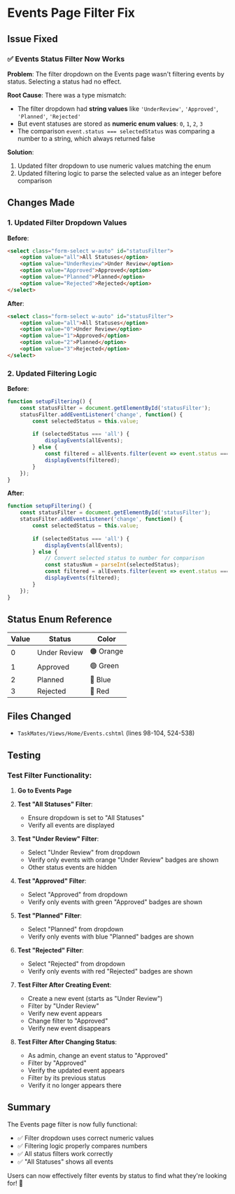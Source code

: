 # Events Page Filter Fix

## Issue Fixed

### ✅ Events Status Filter Now Works
**Problem**: The filter dropdown on the Events page wasn't filtering events by status. Selecting a status had no effect.

**Root Cause**: There was a type mismatch:
- The filter dropdown had **string values** like `'UnderReview'`, `'Approved'`, `'Planned'`, `'Rejected'`
- But event statuses are stored as **numeric enum values**: `0`, `1`, `2`, `3`
- The comparison `event.status === selectedStatus` was comparing a number to a string, which always returned false

**Solution**: 
1. Updated filter dropdown to use numeric values matching the enum
2. Updated filtering logic to parse the selected value as an integer before comparison

## Changes Made

### 1. Updated Filter Dropdown Values

**Before**:
```html
<select class="form-select w-auto" id="statusFilter">
    <option value="all">All Statuses</option>
    <option value="UnderReview">Under Review</option>
    <option value="Approved">Approved</option>
    <option value="Planned">Planned</option>
    <option value="Rejected">Rejected</option>
</select>
```

**After**:
```html
<select class="form-select w-auto" id="statusFilter">
    <option value="all">All Statuses</option>
    <option value="0">Under Review</option>
    <option value="1">Approved</option>
    <option value="2">Planned</option>
    <option value="3">Rejected</option>
</select>
```

### 2. Updated Filtering Logic

**Before**:
```javascript
function setupFiltering() {
    const statusFilter = document.getElementById('statusFilter');
    statusFilter.addEventListener('change', function() {
        const selectedStatus = this.value;
        
        if (selectedStatus === 'all') {
            displayEvents(allEvents);
        } else {
            const filtered = allEvents.filter(event => event.status === selectedStatus);
            displayEvents(filtered);
        }
    });
}
```

**After**:
```javascript
function setupFiltering() {
    const statusFilter = document.getElementById('statusFilter');
    statusFilter.addEventListener('change', function() {
        const selectedStatus = this.value;
        
        if (selectedStatus === 'all') {
            displayEvents(allEvents);
        } else {
            // Convert selected status to number for comparison
            const statusNum = parseInt(selectedStatus);
            const filtered = allEvents.filter(event => event.status === statusNum);
            displayEvents(filtered);
        }
    });
}
```

## Status Enum Reference

| Value | Status | Color |
|-------|--------|-------|
| 0 | Under Review | 🟠 Orange |
| 1 | Approved | 🟢 Green |
| 2 | Planned | 🔵 Blue |
| 3 | Rejected | 🔴 Red |

## Files Changed

- `TaskMates/Views/Home/Events.cshtml` (lines 98-104, 524-538)

## Testing

### Test Filter Functionality:

1. **Go to Events Page**

2. **Test "All Statuses" Filter**:
   - Ensure dropdown is set to "All Statuses"
   - Verify all events are displayed

3. **Test "Under Review" Filter**:
   - Select "Under Review" from dropdown
   - Verify only events with orange "Under Review" badges are shown
   - Other status events are hidden

4. **Test "Approved" Filter**:
   - Select "Approved" from dropdown
   - Verify only events with green "Approved" badges are shown

5. **Test "Planned" Filter**:
   - Select "Planned" from dropdown
   - Verify only events with blue "Planned" badges are shown

6. **Test "Rejected" Filter**:
   - Select "Rejected" from dropdown
   - Verify only events with red "Rejected" badges are shown

7. **Test Filter After Creating Event**:
   - Create a new event (starts as "Under Review")
   - Filter by "Under Review"
   - Verify new event appears
   - Change filter to "Approved"
   - Verify new event disappears

8. **Test Filter After Changing Status**:
   - As admin, change an event status to "Approved"
   - Filter by "Approved"
   - Verify the updated event appears
   - Filter by its previous status
   - Verify it no longer appears there

## Summary

The Events page filter is now fully functional:
- ✅ Filter dropdown uses correct numeric values
- ✅ Filtering logic properly compares numbers
- ✅ All status filters work correctly
- ✅ "All Statuses" shows all events

Users can now effectively filter events by status to find what they're looking for! 🎉

